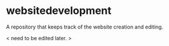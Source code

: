 # websitedevelopment
A repository that keeps track of the website creation and editing.


< need to be edited later. >
